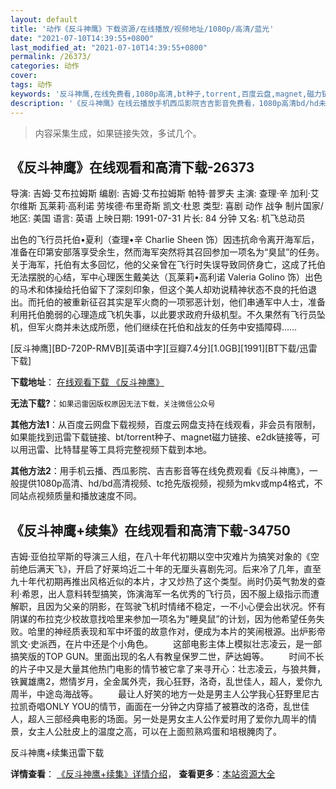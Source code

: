 ```yaml
---
layout: default
title: '动作《反斗神鹰》下载资源/在线播放/视频地址/1080p/高清/蓝光'
date: "2021-07-10T14:39:55+0800"
last_modified_at: "2021-07-10T14:39:55+0800"
permalink: /26373/
categories: 动作
cover:
tags: 动作
keywords: '反斗神鹰,在线免费看,1080p高清,bt种子,torrent,百度云盘,magnet,磁力链,迅雷下载资源'
description: '《反斗神鹰》在线云播放手机西瓜影院吉吉影音免费看，1080p高清bd/hd未删减完整版和tc抢先枪版，mkv/mp4格式，附带bt/torrent种子、magnet/磁力链、百度云盘、网盘资源迅雷下载链接'
---
```


>内容采集生成，如果链接失效，多试几个。


## 《反斗神鹰》在线观看和高清下载-26373

导演: 吉姆·艾布拉姆斯 编剧: 吉姆·艾布拉姆斯 帕特·普罗夫 主演: 查理·辛 加利·艾尔维斯 瓦莱莉·高利诺 劳埃德·布里奇斯 凯文·杜恩 类型: 喜剧 动作 战争 制片国家/地区: 美国 语言: 英语 上映日期: 1991-07-31 片长: 84 分钟 又名: 机飞总动员

出色的飞行员托伯•夏利（查理•辛 Charlie Sheen 饰）因违抗命令离开海军后，准备在印第安部落享受余生，然而海军突然将其召回参加一项名为“臭鼠”的任务。关于海军，托伯有太多回忆，他的父亲曾在飞行时失误导致同侪身亡，这成了托伯无法摆脱的心结，军中心理医生戴美达（瓦莱莉•高利诺 Valeria Golino 饰）出色的马术和体操给托伯留下了深刻印象，但这个美人却劝说精神状态不良的托伯退出。而托伯的被重新征召其实是军火商的一项邪恶计划，他们串通军中人士，准备利用托伯脆弱的心理造成飞机失事，以此要求政府升级机型。不久果然有飞行员坠机，但军火商并未达成所愿，他们继续在托伯和战友的任务中安插障碍……


[反斗神鹰][BD-720P-RMVB][英语中字][豆瓣7.4分][1.0GB][1991][BT下载/迅雷下载]

**下载地址**： [在线观看下载 《反斗神鹰》](https://www.btdx8.com/torrent/hot_shots_1991.html) 


**无法下载?**：`如果迅雷因版权原因无法下载，关注微信公众号 `

**其他方法1**：从百度云网盘下载视频，百度云网盘支持在线观看，非会员有限制，如果能找到迅雷下载链接、bt/torrent种子、magnet磁力链接、e2dk链接等，可以用迅雷、比特彗星等工具将完整视频下载到本地。

**其他方法2**：用手机云播、西瓜影院、吉吉影音等在线免费观看《反斗神鹰》，一般提供1080p高清、hd/bd高清视频、tc抢先版视频，视频为mkv或mp4格式，不同站点视频质量和播放速度不同。


## 《反斗神鹰+续集》在线观看和高清下载-34750

吉姆·亚伯拉罕斯的导演三人组，在八十年代初期以空中灾难片为搞笑对象的《空前绝后满天飞》，开启了好莱坞近二十年的无厘头喜剧先河。后来冷了几年，直至九十年代初期再推出风格近似的本片，才又炒热了这个类型。尚时仍英气勃发的查利&middot;希恩，出人意料转型搞笑，饰演海军一名优秀的飞行员，因不服上级指示而遭解职，且因为父亲的阴影，在驾驶飞机时情绪不稳定，一不小心便会出状况。怀有阴谋的布拉克少校故意找哈里来参加一项名为"睡臭鼠&rdquo;的计划，因为他希望任务失败。哈里的神经质表现和军中坏蛋的故意作对，便成为本片的笑闹根源。出炉影帝凯文&middot;史派西，在片中还是个小角色。 　　这部电影主体上模拟壮志凌云，是一部搞笑版的TOP GUN。里面出现的名人有教皇保罗二世，萨达姆等。 　　时间不长的片子中又是大量其他热门电影的情节被它拿了来寻开心：壮志凌云，与狼共舞，铁翼雄鹰2，燃情岁月，全金属外壳，我心狂野，洛奇，乱世佳人，超人，爱你九周半，中途岛海战等。 　　最让人好笑的地方一处是男主人公学我心狂野里尼古拉凯奇唱ONLY YOU的情节，画面在一分钟之内穿插了被篡改的洛奇，乱世佳人，超人三部经典电影的场面。另一处是男女主人公作爱时用了爱你九周半的情景，女主人公肚皮上的温度之高，可以在上面煎熟鸡蛋和培根腌肉了。</p>


反斗神鹰+续集迅雷下载

**详情查看**： [《反斗神鹰+续集》详情介绍](/movie/34750/)， **查看更多**：[本站资源大全](/movie/t/all/)

